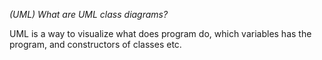 *(UML) What are UML class diagrams?*

UML is a way to visualize what does program do, which variables has the program, and constructors of classes etc.